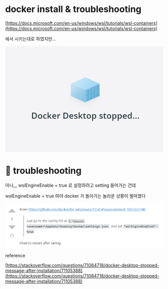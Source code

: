 # docker install & troubleshooting

[https://docs.microsoft.com/en-us/windows/wsl/tutorials/wsl-containers](https://docs.microsoft.com/en-us/windows/wsl/tutorials/wsl-containers)

에서 시키는대로 하였지만...

![Untitled](docker%20install%20&%20troubleshooting%2042dd008fff9f466e8bb9a9be98956ade/Untitled.png)

# 🤮 troubleshooting

아니,,, wslEngineEnable = true 로 설정하려고 setting 들어가는 건데

wslEngineEnable = true 여야 docker 가 돌아가는 놀라운 상황이 벌어졌다

![Untitled](docker%20install%20&%20troubleshooting%2042dd008fff9f466e8bb9a9be98956ade/Untitled%201.png)

reference

[https://stackoverflow.com/questions/71084718/docker-desktop-stopped-message-after-installation/71105388](https://stackoverflow.com/questions/71084718/docker-desktop-stopped-message-after-installation/71105388)